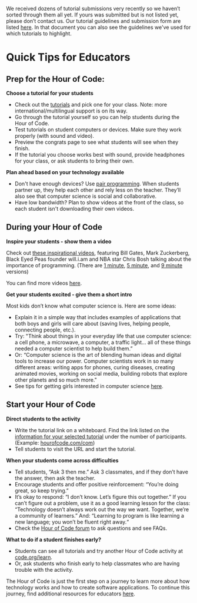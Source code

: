 We received dozens of tutorial submissions very recently so we haven’t sorted through them all yet. If yours was submitted but is not listed yet, please don’t contact us. Our tutorial guidelines and submission form are listed [here](http://hourofcode.com/us/tutorial-guidelines).  In that document you can also see the guidelines we've used for which tutorials to highlight.

# Quick Tips for Educators


## Prep for the Hour of Code:

**Choose a tutorial for your students**

- Check out the [tutorials](http://code.org/learn) and pick one for your class. Note: more international/multilingual support is on its way.
- Go through the tutorial yourself so you can help students during the Hour of Code.
- Test tutorials on student computers or devices. Make sure they work properly (with sound and video).
- Preview the congrats page to see what students will see when they finish. 
- If the tutorial you choose works best with sound, provide headphones for your class, or ask students to bring their own.

**Plan ahead based on your technology available**

- Don't have enough devices? Use [pair programming](https://www.youtube.com/watch?v=vgkahOzFH2Q&feature=youtu.be). When students partner up, they help each other and rely less on the teacher. They’ll also see that computer science is social and collaborative.
- Have low bandwidth? Plan to show videos at the front of the class, so each student isn't downloading their own videos.

## During your Hour of Code

**Inspire your students - show them a video**

Check out [these inspirational videos](https://www.youtube.com/watch?v=FC5FbmsH4fw), featuring Bill Gates, Mark Zuckerberg, Black Eyed Peas founder will.i.am and NBA star Chris Bosh talking about the importance of programming.
(There are [1 minute](https://www.youtube.com/watch?v=qYZF6oIZtfc), [5 minute](https://www.youtube.com/watch?v=nKIu9yen5nc), and [9 minute](https://www.youtube.com/watch?v=dU1xS07N-FA) versions)

You can find more videos [here](http://hourofcode.com/us/resources#videos).

**Get your students excited - give them a short intro**

Most kids don’t know what computer science is. Here are some ideas:

- Explain it in a simple way that includes examples of applications that both boys and girls will care about (saving lives, helping people, connecting people, etc.).
- Try: "Think about things in your everyday life that use computer science: a cell phone, a microwave, a computer, a traffic light… all of these things needed a computer scientist to help build them.”
- Or: “Computer science is the art of blending human ideas and digital tools to increase our power. Computer scientists work in so many different areas: writing apps for phones, curing diseases, creating animated movies, working on social media, building robots that explore other planets and so much more."
- See tips for getting girls interested in computer science [here](/girls).

## Start your Hour of Code

**Direct students to the activity**

- Write the tutorial link on a whiteboard. Find the link listed on the [information for your selected tutorial](http://code.org/learn) under the number of participants. (Example: [hourofcode.com/com](http://code.org/learn)) 
- Tell students to visit the URL and start the tutorial.

**When your students come across difficulties**

- Tell students, “Ask 3 then me.” Ask 3 classmates, and if they don’t have the answer, then ask the teacher.
- Encourage students and offer positive reinforcement: “You’re doing great, so keep trying.”
- It’s okay to respond: “I don’t know. Let’s figure this out together.” If you can’t figure out a problem, use it as a good learning lesson for the class: “Technology doesn’t always work out the way we want. Together, we’re a community of learners.” And: “Learning to program is like learning a new language; you won’t be fluent right away.“
- Check the [Hour of Code forum](http://forums.code.org/?forum=322773) to ask questions and see FAQs. 

**What to do if a student finishes early?**

- Students can see all tutorials and try another Hour of Code activity at [code.org/learn](http://code.org/learn).
- Or, ask students who finish early to help classmates who are having trouble with the activity.



The Hour of Code is just the first step on a journey to learn more about how technology works and how to create software applications. To continue this journey, find additional resources for educators [here](/educate).

